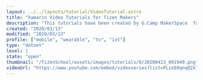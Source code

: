 ```yaml
---
layout: ../../layouts/tutorial/VideoTutorial.astro
title: "Xamarin Video Tutorials for Tizen Makers"
description: "This tutorials have been created by G.Camp MakerSpace  for Tizen Makers (https://gcamp.tistory.com). It consists of 41 youtube clips."
created: "2020/03/13"
modified: "2020/03/13"
profile: ["mobile", "wearable", "tv", "iot"]
type: "dotnet"
level: 1
state: "open"
thumbnail: "/TizenSchool/assets/images/tutorials/0/20200413_091949.png"
videoUrl: "https://www.youtube.com/embed/videoseries?list=PLieE0qnqO2kTDQPYIiXKSLxpZQhpn3gup"
---
```

